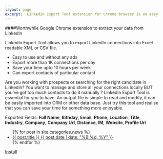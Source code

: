 ```yaml
---
layout: page
excerpt:  LinkedIn Export Tool extension for Chrome browser is an easy way to extract connections to Excel CSV or XML file
---
```

####Worthwhile Google Chrome extension to extract your data from LinkedIn

LinkedIn Export Tool allows you to export LinkedIn connections into Excel readable XML or CSV file.

* Easy to use and without any ads
* Export more than 1K connections per day
* Save your time upto 10 hours per week
* Can export contacts of particular contact

Are you working with prospects or searching for the right candidate in LinkedIn? 
You want to manage and store all your connections locally BUT you’ve got too much contacts to do it manually ? 
LinkedIn Export Tool is essential for you to have. An output file is simple to read and modify, it can be easily imported into CRM or other data base.  Just try this tool and realise that you can save your time for something more enjoyable.


Exported Fields: __Full Name__, __Bithday__, __Email__, __Phone__, __Location__, __Title__, __Industry__, __Company__, __Company Url__, __Distance__, __IM__, __Website__, __Profile Url__



<ul class="post-list-alt">
{% for post in site.categories.news %} 
  <li><article><a href="{{ site.url }}{{ post.url }}">{{ post.title }} <span class="entry-date"><time datetime="{{ post.date | date_to_xmlschema }}">{{ post.date | date: "%B %d, %Y" }}</time></span></a></article></li>
{% endfor %}
</ul>

<div markdown="0"><a href="http://goo.gl/VzWrwl" class="btn">Install</a></div>